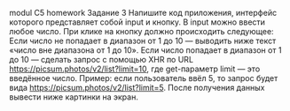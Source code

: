 modul C5 homework
 Задание 3
Напишите код приложения, интерфейс которого представляет собой input и кнопку.
 В input можно ввести любое число. При клике на кнопку должно происходить 
 следующее:
Если число не попадает в диапазон от 1 до 10 — выводить ниже текст «число вне 
диапазона от 1 до 10».
Если число попадает в диапазон от 1 до 10 — сделать запрос c помощью XHR по 
URL  https://picsum.photos/v2/list?limit=10, где get-параметр limit — это 
введённое число.
Пример: если пользователь ввёл 5, то запрос будет вида 
https://picsum.photos/v2/list?limit=5.
После получения данных вывести ниже картинки на экран.
